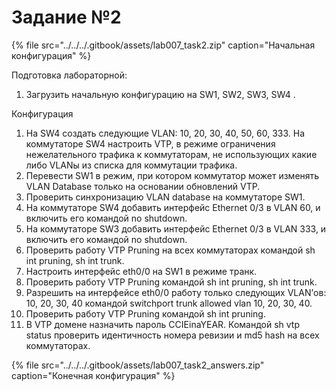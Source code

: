 # Задание №2

{% file src="../../../.gitbook/assets/lab007\_task2.zip" caption="Начальная конфигурация" %}

Подготовка лабораторной:

1. Загрузить начальную конфигурацию на SW1, SW2, SW3, SW4 .

Конфигурация

1. На SW4 создать следующие VLAN: 10, 20, 30, 40, 50, 60, 333. На коммутаторе SW4 настроить VTP, в режиме ограничения нежелательного трафика к коммутаторам, не использующих какие либо VLANы из списка для коммутации трафика.
2. Перевести SW1 в режим, при котором коммутатор может изменять VLAN Database только на основании обновлений VTP.
3. Проверить синхронизацию VLAN database на коммутаторе SW1.
4. На коммутаторе SW4 добавить интерфейс Ethernet 0/3 в VLAN 60, и включить его командой no shutdown.
5. На коммутаторе SW3 добавить интерфейс Ethernet 0/3 в VLAN 333, и включить его командой no shutdown.
6. Проверить работу VTP Pruning на всех коммутаторах командой sh int pruning, sh int trunk.
7. Настроить интерфейс eth0/0 на SW1 в режиме транк.
8. Проверить работу VTP Pruning командой sh int pruning, sh int trunk.
9. Разрешить на интерфейсе eth0/0 работу только следующих VLAN’ов: 10, 20, 30, 40 командой switchport trunk allowed vlan 10, 20, 30, 40.
10. Проверить работу VTP Pruning командой sh int pruning.
11. В VTP домене назначить пароль CCIEinaYEAR. Командой sh vtp status проверить идентичность номера ревизии и md5 hash на всех коммутаторах.

{% file src="../../../.gitbook/assets/lab007\_task2\_answers.zip" caption="Конечная конфигурация" %}

